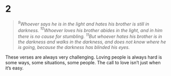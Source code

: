 # 2

>*$^9$Whoever says he is in the light and hates his brother is still in darkness. $^{10}$Whoever loves his brother abides in the light, and in him there is no cause for stumbling. $^{11}$But whoever hates his brother is in the darkness and walks in the darkness, and does not know where he is going, because the darkness has blinded his eyes.* 

These verses are always very challenging. Loving people is always hard is some ways, some situations, some people. The call to love isn’t just when it’s easy. 